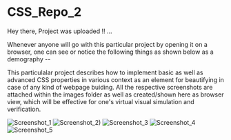 # CSS_Repo_2

Hey there, Project was uploaded !! ...

Whenever anyone will go with this particular project by opening it on a browser, one can see or notice the following things as shown below as a demography --

This particulalar project describes how to implement basic as well as advanced CSS properties in various context as an element for beautifying in case of any kind of webpage buiding.
All the respective screenshots are attached within the images folder as well as created/shown here as browser view, which will be effective for one's virtual visual simulation and verification.

![Screenshot_1](https://user-images.githubusercontent.com/65014749/86843404-1f54de00-c0c4-11ea-8075-eefae6f97001.png)
![Screenshot_2)](https://user-images.githubusercontent.com/65014749/86846423-79f03900-c0c8-11ea-8527-ca1b98374a4b.png)
![Screenshot_3](https://user-images.githubusercontent.com/65014749/86843423-267bec00-c0c4-11ea-9081-7eac080d7777.png)
![Screenshot_4](https://user-images.githubusercontent.com/65014749/86843550-56c38a80-c0c4-11ea-8258-d20b2642634d.png)
![Screenshot_5](https://user-images.githubusercontent.com/65014749/86843557-588d4e00-c0c4-11ea-8b51-c92425197d1e.png)

